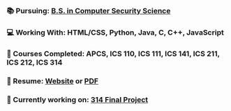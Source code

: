 ### 📚 Pursuing: [B.S. in Computer Security Science](http://www.ics.hawaii.edu/wp-content/uploads/2020/04/ICS_BS_SecurityScience_Flowchart-scaled.jpg)
### 💻 Working With: HTML/CSS, Python, Java, C, C++, JavaScript
### 📂 Courses Completed: APCS, ICS 110, ICS 111, ICS 141, ICS 211, ICS 212, ICS 314
### 📝 Resume: [Website](https://hnlcory.github.io/) or [PDF](https://github.com/hnlcory/hnlcory.github.io/blob/master/images/Resume.pdf)
### 📑 Currently working on: [314 Final Project](https://github.com/carpool-and-go/carpool-and-go)


<!--

 [Java Assignments](https://github.com/hnlcory/ICS211/tree/master/clparker/src/edu/ics211)

**hnlcory/hnlcory** is a ✨ _special_ ✨ repository because its `README.md` (this file) appears on your GitHub profile.
[![Spotify](https://novatorem.hnlcory.vercel.app/api/spotify)](https://open.spotify.com/user/USER_NAME) 
Here are some ideas to get you started:

- 🔭 I’m currently working on ...
- 🌱 I’m currently learning ...
- 👯 I’m looking to collaborate on ...
- 🤔 I’m looking for help with ...
- 💬 Ask me about ...
- 📫 How to reach me: ...
- 😄 Pronouns: ...
- ⚡ Fun fact: ...
-->
